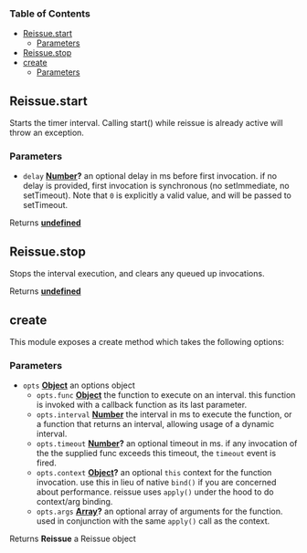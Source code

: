 <!-- Generated by documentation.js. Update this documentation by updating the source code. -->

### Table of Contents

-   [Reissue.start][1]
    -   [Parameters][2]
-   [Reissue.stop][3]
-   [create][4]
    -   [Parameters][5]

## Reissue.start

Starts the timer interval. Calling start() while reissue is already active
will throw an exception.

### Parameters

-   `delay` **[Number][6]?** an optional delay in ms before first invocation. if
    no delay is provided, first invocation is synchronous (no setImmediate, no
    setTimeout).  Note that `0` is explicitly a valid value, and will be passed
    to setTimeout.

Returns **[undefined][7]** 

## Reissue.stop

Stops the interval execution, and clears any queued up invocations.

Returns **[undefined][7]** 

## create

This module exposes a create method which takes the following options:

### Parameters

-   `opts` **[Object][8]** an options object
    -   `opts.func` **[Object][8]** the function to execute on an interval. this
        function is invoked with a callback function as its last parameter.
    -   `opts.interval` **[Number][6]** the interval in ms to execute the function, or
        a function that returns an interval, allowing usage of a dynamic interval.
    -   `opts.timeout` **[Number][6]?** an optional timeout in ms. if any invocation
        of the the supplied func exceeds this timeout, the `timeout` event is fired.
    -   `opts.context` **[Object][8]?** an optional `this` context for the function
        invocation. use this in lieu of native `bind()` if you are concerned about
        performance. reissue uses `apply()` under the hood to do context/arg binding.
    -   `opts.args` **[Array][9]?** an optional array of arguments for the function.
        used in conjunction with the same `apply()` call as the context.

Returns **Reissue** a Reissue object

[1]: #reissuestart

[2]: #parameters

[3]: #reissuestop

[4]: #create

[5]: #parameters-1

[6]: https://developer.mozilla.org/docs/Web/JavaScript/Reference/Global_Objects/Number

[7]: https://developer.mozilla.org/docs/Web/JavaScript/Reference/Global_Objects/undefined

[8]: https://developer.mozilla.org/docs/Web/JavaScript/Reference/Global_Objects/Object

[9]: https://developer.mozilla.org/docs/Web/JavaScript/Reference/Global_Objects/Array

